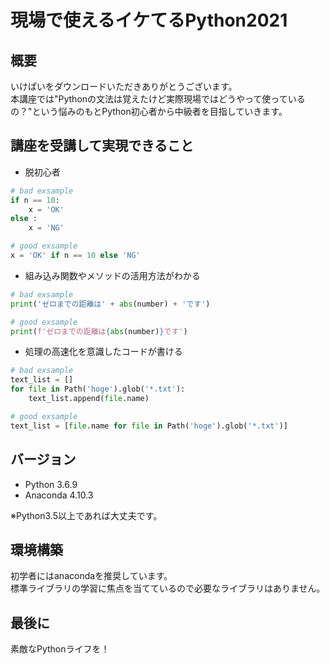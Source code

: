 # 現場で使えるイケてるPython2021
## 概要
いけぱいをダウンロードいただきありがとうございます。\
本講座では"Pythonの文法は覚えたけど実際現場ではどうやって使っているの？"という悩みのもとPython初心者から中級者を目指していきます。

## 講座を受講して実現できること

* 脱初心者
```Python
# bad exsample
if n == 10:
    x = 'OK'
else :
    x = 'NG'

# good exsample
x = 'OK' if n == 10 else 'NG'
```
* 組み込み関数やメソッドの活用方法がわかる
```Python
# bad exsample
print('ゼロまでの距離は' + abs(number) + 'です')

# good exsample
print(f'ゼロまでの距離は{abs(number)}です')
```
* 処理の高速化を意識したコードが書ける

```Python
# bad exsample
text_list = []
for file in Path('hoge').glob('*.txt'):
    text_list.append(file.name)

# good exsample
text_list = [file.name for file in Path('hoge').glob('*.txt')]
```

## バージョン

* Python 3.6.9
* Anaconda 4.10.3

※Python3.5以上であれば大丈夫です。

## 環境構築

初学者にはanacondaを推奨しています。\
標準ライブラリの学習に焦点を当てているので必要なライブラリはありません。

## 最後に
素敵なPythonライフを！